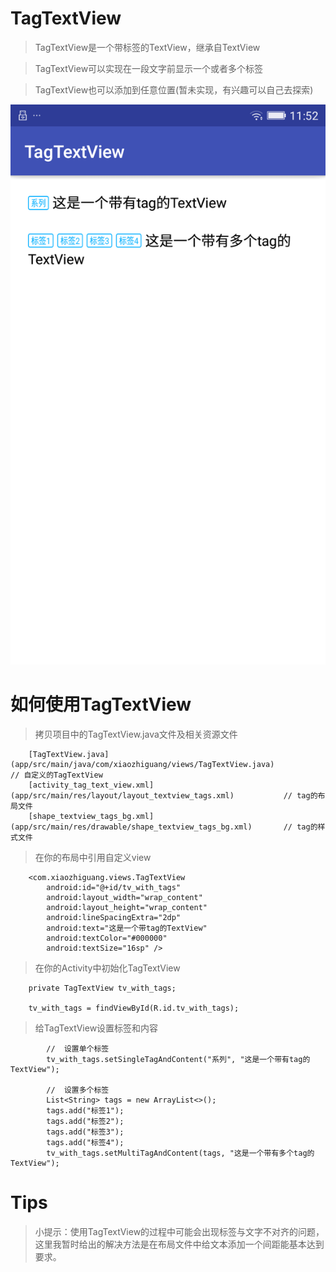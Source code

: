 # TagTextView

> TagTextView是一个带标签的TextView，继承自TextView

> TagTextView可以实现在一段文字前显示一个或者多个标签

> TagTextView也可以添加到任意位置(暂未实现，有兴趣可以自己去探索)


![avatar](images/screen.png)

# 如何使用TagTextView

> 拷贝项目中的TagTextView.java文件及相关资源文件
```
    [TagTextView.java](app/src/main/java/com/xiaozhiguang/views/TagTextView.java)            // 自定义的TagTextView
    [activity_tag_text_view.xml](app/src/main/res/layout/layout_textview_tags.xml)           // tag的布局文件
    [shape_textview_tags_bg.xml](app/src/main/res/drawable/shape_textview_tags_bg.xml)       // tag的样式文件

```

> 在你的布局中引用自定义view

```
    <com.xiaozhiguang.views.TagTextView
        android:id="@+id/tv_with_tags"
        android:layout_width="wrap_content"
        android:layout_height="wrap_content"
        android:lineSpacingExtra="2dp"
        android:text="这是一个带tag的TextView"
        android:textColor="#000000"
        android:textSize="16sp" />
```

> 在你的Activity中初始化TagTextView
```
    private TagTextView tv_with_tags;
    
    tv_with_tags = findViewById(R.id.tv_with_tags);
```

> 给TagTextView设置标签和内容

```
        //  设置单个标签
        tv_with_tags.setSingleTagAndContent("系列", "这是一个带有tag的TextView");
        
        //  设置多个标签
        List<String> tags = new ArrayList<>();
        tags.add("标签1");
        tags.add("标签2");
        tags.add("标签3");
        tags.add("标签4");
        tv_with_tags.setMultiTagAndContent(tags, "这是一个带有多个tag的TextView");
```
# Tips

> 小提示：使用TagTextView的过程中可能会出现标签与文字不对齐的问题，这里我暂时给出的解决方法是在布局文件中给文本添加一个间距能基本达到要求。